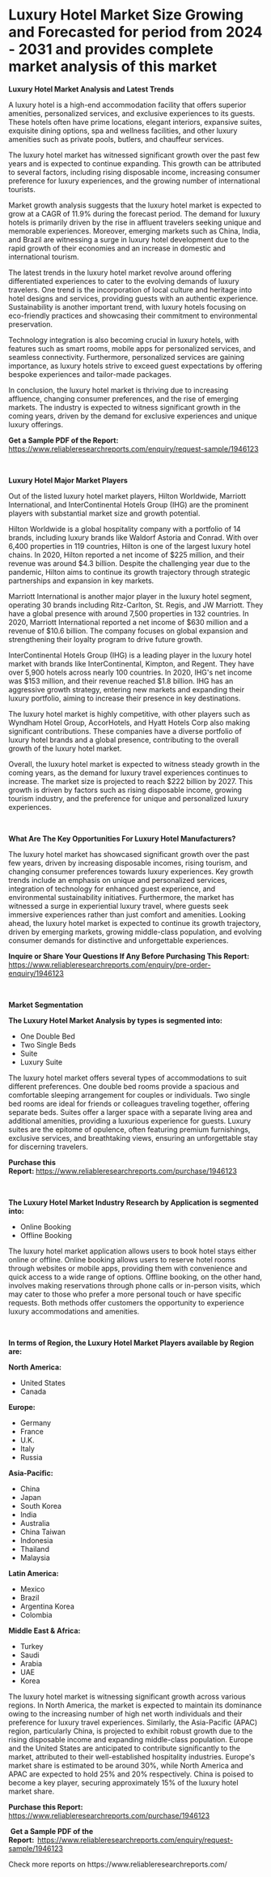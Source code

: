 <p><h1>Luxury Hotel Market Size Growing and Forecasted for period from 2024 - 2031 and provides complete market analysis of this market</h1></p><p><strong>Luxury Hotel Market Analysis and Latest Trends</strong></p>
<p><p>A luxury hotel is a high-end accommodation facility that offers superior amenities, personalized services, and exclusive experiences to its guests. These hotels often have prime locations, elegant interiors, expansive suites, exquisite dining options, spa and wellness facilities, and other luxury amenities such as private pools, butlers, and chauffeur services.</p><p>The luxury hotel market has witnessed significant growth over the past few years and is expected to continue expanding. This growth can be attributed to several factors, including rising disposable income, increasing consumer preference for luxury experiences, and the growing number of international tourists.</p><p>Market growth analysis suggests that the luxury hotel market is expected to grow at a CAGR of 11.9% during the forecast period. The demand for luxury hotels is primarily driven by the rise in affluent travelers seeking unique and memorable experiences. Moreover, emerging markets such as China, India, and Brazil are witnessing a surge in luxury hotel development due to the rapid growth of their economies and an increase in domestic and international tourism.</p><p>The latest trends in the luxury hotel market revolve around offering differentiated experiences to cater to the evolving demands of luxury travelers. One trend is the incorporation of local culture and heritage into hotel designs and services, providing guests with an authentic experience. Sustainability is another important trend, with luxury hotels focusing on eco-friendly practices and showcasing their commitment to environmental preservation.</p><p>Technology integration is also becoming crucial in luxury hotels, with features such as smart rooms, mobile apps for personalized services, and seamless connectivity. Furthermore, personalized services are gaining importance, as luxury hotels strive to exceed guest expectations by offering bespoke experiences and tailor-made packages.</p><p>In conclusion, the luxury hotel market is thriving due to increasing affluence, changing consumer preferences, and the rise of emerging markets. The industry is expected to witness significant growth in the coming years, driven by the demand for exclusive experiences and unique luxury offerings.</p></p>
<p><strong>Get a Sample PDF of the Report:&nbsp;</strong> <a href="https://www.reliableresearchreports.com/enquiry/request-sample/1946123">https://www.reliableresearchreports.com/enquiry/request-sample/1946123</a></p>
<p>&nbsp;</p>
<p><strong>Luxury Hotel Major Market Players</strong></p>
<p><p>Out of the listed luxury hotel market players, Hilton Worldwide, Marriott International, and InterContinental Hotels Group (IHG) are the prominent players with substantial market size and growth potential.</p><p>Hilton Worldwide is a global hospitality company with a portfolio of 14 brands, including luxury brands like Waldorf Astoria and Conrad. With over 6,400 properties in 119 countries, Hilton is one of the largest luxury hotel chains. In 2020, Hilton reported a net income of $225 million, and their revenue was around $4.3 billion. Despite the challenging year due to the pandemic, Hilton aims to continue its growth trajectory through strategic partnerships and expansion in key markets.</p><p>Marriott International is another major player in the luxury hotel segment, operating 30 brands including Ritz-Carlton, St. Regis, and JW Marriott. They have a global presence with around 7,500 properties in 132 countries. In 2020, Marriott International reported a net income of $630 million and a revenue of $10.6 billion. The company focuses on global expansion and strengthening their loyalty program to drive future growth.</p><p>InterContinental Hotels Group (IHG) is a leading player in the luxury hotel market with brands like InterContinental, Kimpton, and Regent. They have over 5,900 hotels across nearly 100 countries. In 2020, IHG's net income was $153 million, and their revenue reached $1.8 billion. IHG has an aggressive growth strategy, entering new markets and expanding their luxury portfolio, aiming to increase their presence in key destinations.</p><p>The luxury hotel market is highly competitive, with other players such as Wyndham Hotel Group, AccorHotels, and Hyatt Hotels Corp also making significant contributions. These companies have a diverse portfolio of luxury hotel brands and a global presence, contributing to the overall growth of the luxury hotel market.</p><p>Overall, the luxury hotel market is expected to witness steady growth in the coming years, as the demand for luxury travel experiences continues to increase. The market size is projected to reach $222 billion by 2027. This growth is driven by factors such as rising disposable income, growing tourism industry, and the preference for unique and personalized luxury experiences.</p></p>
<p>&nbsp;</p>
<p><strong>What Are The Key Opportunities For Luxury Hotel Manufacturers?</strong></p>
<p><p>The luxury hotel market has showcased significant growth over the past few years, driven by increasing disposable incomes, rising tourism, and changing consumer preferences towards luxury experiences. Key growth trends include an emphasis on unique and personalized services, integration of technology for enhanced guest experience, and environmental sustainability initiatives. Furthermore, the market has witnessed a surge in experiential luxury travel, where guests seek immersive experiences rather than just comfort and amenities. Looking ahead, the luxury hotel market is expected to continue its growth trajectory, driven by emerging markets, growing middle-class population, and evolving consumer demands for distinctive and unforgettable experiences.</p></p>
<p><strong>Inquire or Share Your Questions If Any Before Purchasing This Report:</strong> <a href="https://www.reliableresearchreports.com/enquiry/pre-order-enquiry/1946123">https://www.reliableresearchreports.com/enquiry/pre-order-enquiry/1946123</a></p>
<p>&nbsp;</p>
<p><strong>Market Segmentation</strong></p>
<p><strong>The Luxury Hotel Market Analysis by types is segmented into:</strong></p>
<p><ul><li>One Double Bed</li><li>Two Single Beds</li><li>Suite</li><li>Luxury Suite</li></ul></p>
<p><p>The luxury hotel market offers several types of accommodations to suit different preferences. One double bed rooms provide a spacious and comfortable sleeping arrangement for couples or individuals. Two single bed rooms are ideal for friends or colleagues traveling together, offering separate beds. Suites offer a larger space with a separate living area and additional amenities, providing a luxurious experience for guests. Luxury suites are the epitome of opulence, often featuring premium furnishings, exclusive services, and breathtaking views, ensuring an unforgettable stay for discerning travelers.</p></p>
<p><strong>Purchase this Report:&nbsp;</strong><a href="https://www.reliableresearchreports.com/purchase/1946123">https://www.reliableresearchreports.com/purchase/1946123</a></p>
<p>&nbsp;</p>
<p><strong>The Luxury Hotel Market Industry Research by Application is segmented into:</strong></p>
<p><ul><li>Online Booking</li><li>Offline Booking</li></ul></p>
<p><p>The luxury hotel market application allows users to book hotel stays either online or offline. Online booking allows users to reserve hotel rooms through websites or mobile apps, providing them with convenience and quick access to a wide range of options. Offline booking, on the other hand, involves making reservations through phone calls or in-person visits, which may cater to those who prefer a more personal touch or have specific requests. Both methods offer customers the opportunity to experience luxury accommodations and amenities.</p></p>
<p>&nbsp;</p>
<p><strong>In terms of Region, the Luxury Hotel Market Players available by Region are:</strong></p>
<p>
    <p> <strong> North America: </strong>
        <ul>
            <li>United States</li>
            <li>Canada</li>
        </ul>
        </p> 
    <p> <strong> Europe: </strong>
        <ul>
            <li>Germany</li>
            <li>France</li>
            <li>U.K.</li>
            <li>Italy</li>
            <li>Russia</li>
        </ul>
        </p> 
    <p> <strong> Asia-Pacific: </strong>
        <ul>
            <li>China</li>
            <li>Japan</li>
            <li>South Korea</li>
            <li>India</li>
            <li>Australia</li>
            <li>China Taiwan</li>
            <li>Indonesia</li>
            <li>Thailand</li>
            <li>Malaysia</li>
        </ul>
        </p> 
    <p> <strong> Latin America: </strong>
        <ul>
            <li>Mexico</li>
            <li>Brazil</li>
            <li>Argentina Korea</li>
            <li>Colombia</li>
        </ul>
        </p> 
    <p> <strong> Middle East & Africa: </strong>
        <ul>
            <li>Turkey</li>
            <li>Saudi</li>
            <li>Arabia</li>
            <li>UAE</li>
            <li>Korea</li>
        </ul>
    </p>
    </p>
<p><p>The luxury hotel market is witnessing significant growth across various regions. In North America, the market is expected to maintain its dominance owing to the increasing number of high net worth individuals and their preference for luxury travel experiences. Similarly, the Asia-Pacific (APAC) region, particularly China, is projected to exhibit robust growth due to the rising disposable income and expanding middle-class population. Europe and the United States are anticipated to contribute significantly to the market, attributed to their well-established hospitality industries. Europe's market share is estimated to be around 30%, while North America and APAC are expected to hold 25% and 20% respectively. China is poised to become a key player, securing approximately 15% of the luxury hotel market share.</p></p>
<p><strong>Purchase this Report: </strong><a href="https://www.reliableresearchreports.com/purchase/1946123">https://www.reliableresearchreports.com/purchase/1946123</a></p>
<p>&nbsp;<strong>Get a Sample PDF of the Report:&nbsp;&nbsp;</strong><a href="https://www.reliableresearchreports.com/enquiry/request-sample/1946123">https://www.reliableresearchreports.com/enquiry/request-sample/1946123</a></p>
<p><strong></strong></p>
<p>Check more reports on https://www.reliableresearchreports.com/</p>